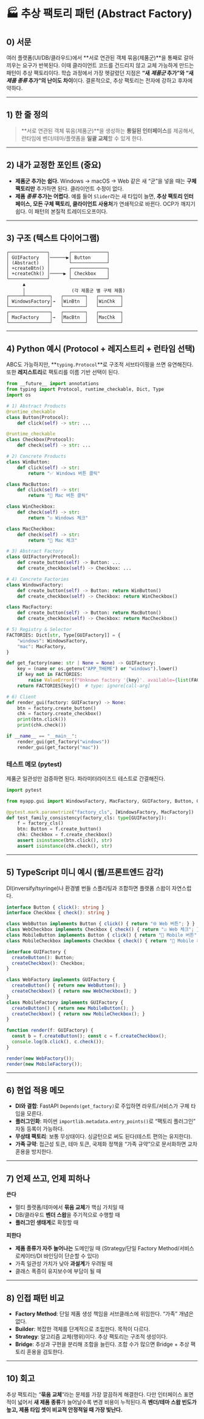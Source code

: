 # 🏭 추상 팩토리 패턴 (Abstract Factory)

## 0) 서문

여러 플랫폼(UI/DB/클라우드)에서 **서로 연관된 객체 묶음(제품군)**을 통째로 갈아끼우는 요구가 반복된다. 이때 클라이언트 코드를 건드리지 않고 교체 가능하게 만드는 패턴이 추상 팩토리이다. 학습 과정에서 가장 헷갈렸던 지점은 **“새 *제품군* 추가”와 “새 *제품 종류* 추가”의 난이도 차이**이다. 결론적으로, 추상 팩토리는 전자에 강하고 후자에 약하다.

---

## 1) 한 줄 정의

> **서로 연관된 객체 묶음(제품군)**을 생성하는 **통일된 인터페이스**를 제공해서, 런타임에 벤더/테마/플랫폼을 **일괄 교체**할 수 있게 한다.

---

## 2) 내가 교정한 포인트 (중요)

* **제품군 추가는 쉽다.** Windows → macOS → Web 같은 새 “군”을 넣을 때는 **구체 팩토리만** 추가하면 된다. 클라이언트 수정이 없다.
* **제품 *종류* 추가는 어렵다.** 예를 들어 `Slider`라는 새 타입이 늘면, **추상 팩토리 인터페이스, 모든 구체 팩토리, 클라이언트 사용처**가 연쇄적으로 바뀐다. OCP가 깨지기 쉽다. 이 패턴의 본질적 트레이드오프이다.

---

## 3) 구조 (텍스트 다이어그램)

```
┌──────────────┐       ┌─────────────┐
│ GUIFactory   │──────▶│ Button      │
│ (Abstract)   │       └─────────────┘
│ +createBtn() │       ┌─────────────┐
│ +createChk() │─────▶ │ Checkbox    │
└──────────────┘       └─────────────┘
      ▲
      │                 (각 제품군 별 구체 제품)
┌─────┴─────────┐   ┌────────┐   ┌────────┐
│ WindowsFactory│→  │WinBtn  │   │WinChk  │
└───────────────┘   └────────┘   └────────┘
┌───────────────┐   ┌────────┐   ┌────────┐
│ MacFactory    │→  │MacBtn  │   │MacChk  │
└───────────────┘   └────────┘   └────────┘
```

---

## 4) Python 예시 (Protocol + 레지스트리 + 런타임 선택)

ABC도 가능하지만, **`typing.Protocol`**로 구조적 서브타이핑을 쓰면 유연해진다. 또한 **레지스트리**로 팩토리를 이름 기반 선택이 된다.

```python
from __future__ import annotations
from typing import Protocol, runtime_checkable, Dict, Type
import os

# 1) Abstract Products
@runtime_checkable
class Button(Protocol):
    def click(self) -> str: ...

@runtime_checkable
class Checkbox(Protocol):
    def check(self) -> str: ...

# 2) Concrete Products
class WinButton:
    def click(self) -> str:
        return "✅ Windows 버튼 클릭"

class MacButton:
    def click(self) -> str:
        return "🍎 Mac 버튼 클릭"

class WinCheckbox:
    def check(self) -> str:
        return "☑️ Windows 체크"

class MacCheckbox:
    def check(self) -> str:
        return "🔘 Mac 체크"

# 3) Abstract Factory
class GUIFactory(Protocol):
    def create_button(self) -> Button: ...
    def create_checkbox(self) -> Checkbox: ...

# 4) Concrete Factories
class WindowsFactory:
    def create_button(self) -> Button: return WinButton()
    def create_checkbox(self) -> Checkbox: return WinCheckbox()

class MacFactory:
    def create_button(self) -> Button: return MacButton()
    def create_checkbox(self) -> Checkbox: return MacCheckbox()

# 5) Registry & Selector
FACTORIES: Dict[str, Type[GUIFactory]] = {
    "windows": WindowsFactory,
    "mac": MacFactory,
}

def get_factory(name: str | None = None) -> GUIFactory:
    key = (name or os.getenv("APP_THEME") or "windows").lower()
    if key not in FACTORIES:
        raise ValueError(f"Unknown factory '{key}'. available={list(FACTORIES)}")
    return FACTORIES[key]()  # type: ignore[call-arg]

# 6) Client
def render_gui(factory: GUIFactory) -> None:
    btn = factory.create_button()
    chk = factory.create_checkbox()
    print(btn.click())
    print(chk.check())

if __name__ == "__main__":
    render_gui(get_factory("windows"))
    render_gui(get_factory("mac"))
```

### 테스트 메모 (pytest)

제품군 일관성만 검증하면 된다. 파라미터라이즈드 테스트로 간결해진다.

```python
import pytest

from myapp.gui import WindowsFactory, MacFactory, GUIFactory, Button, Checkbox

@pytest.mark.parametrize("factory_cls", [WindowsFactory, MacFactory])
def test_family_consistency(factory_cls: type[GUIFactory]):
    f = factory_cls()
    btn: Button = f.create_button()
    chk: Checkbox = f.create_checkbox()
    assert isinstance(btn.click(), str)
    assert isinstance(chk.check(), str)
```

---

## 5) TypeScript 미니 예시 (웹/프론트엔드 감각)

DI(inversify/tsyringe)나 환경별 번들 스플리팅과 조합하면 플랫폼 스왑이 자연스럽다.

```ts
interface Button { click(): string }
interface Checkbox { check(): string }

class WebButton implements Button { click() { return "🌐 Web 버튼"; } }
class WebCheckbox implements Checkbox { check() { return "☑️ Web 체크"; } }
class MobileButton implements Button { click() { return "📱 Mobile 버튼"; } }
class MobileCheckbox implements Checkbox { check() { return "🔘 Mobile 체크"; } }

interface GUIFactory {
  createButton(): Button;
  createCheckbox(): Checkbox;
}

class WebFactory implements GUIFactory {
  createButton() { return new WebButton(); }
  createCheckbox() { return new WebCheckbox(); }
}
class MobileFactory implements GUIFactory {
  createButton() { return new MobileButton(); }
  createCheckbox() { return new MobileCheckbox(); }
}

function render(f: GUIFactory) {
  const b = f.createButton(); const c = f.createCheckbox();
  console.log(b.click(), c.check());
}

render(new WebFactory());
render(new MobileFactory());
```

---

## 6) 현업 적용 메모

* **DI와 결합**: FastAPI `Depends(get_factory)`로 주입하면 라우트/서비스가 구체 타입을 모른다.
* **플러그인화**: 파이썬 `importlib.metadata.entry_points()`로 “팩토리 플러그인” 자동 등록이 가능하다.
* **무상태 팩토리**: 보통 무상태이다. 싱글턴으로 써도 된다(테스트 편의는 유지한다).
* **가족 규약**: 접근성 토큰, 테마 토큰, 국제화 정책을 “가족 규약”으로 문서화하면 교차 혼용을 방지한다.

---

## 7) 언제 쓰고, 언제 피하나

**쓴다**

* 멀티 플랫폼/테마에서 **묶음 교체**가 핵심 가치일 때
* DB/클라우드 **벤더 스왑**을 주기적으로 수행할 때
* **플러그인 생태계**로 확장할 때

**피한다**

* **제품 종류가 자주 늘어나는** 도메인일 때 (Strategy/단일 Factory Method/서비스 로케이터/DI 바인딩이 단순할 수 있다)
* 가족 일관성 가치가 낮아 **과설계**가 우려될 때
* 클래스 폭증이 유지보수에 부담이 될 때

---

## 8) 인접 패턴 비교

* **Factory Method**: 단일 제품 생성 책임을 서브클래스에 위임한다. “가족” 개념은 없다.
* **Builder**: 복잡한 객체를 단계적으로 조립한다. 목적이 다르다.
* **Strategy**: 알고리즘 교체(행위)이다. 추상 팩토리는 구조적 생성이다.
* **Bridge**: 추상과 구현을 분리해 조합을 늘린다. 조합 수가 많으면 Bridge + 추상 팩토리 혼용을 검토한다.

---

## 10) 회고

추상 팩토리는 “**묶음 교체**”라는 문제를 가장 깔끔하게 해결한다. 다만 인터페이스 표면적이 넓어서 **새 제품 종류**가 늘어날수록 변경 비용이 누적된다.즉 **벤더/테마 스왑 빈도가 높고, 제품 타입 셋이 비교적 안정적일 때 가장 빛난다.** 